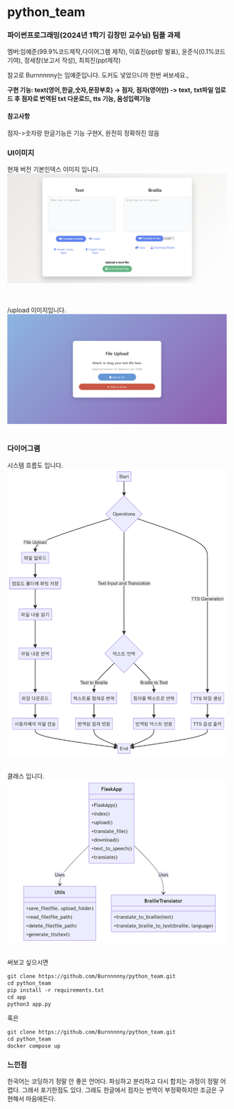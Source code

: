 # python_team

### 파이썬프로그래밍(2024년 1학기 김창민 교수님) 팀플 과제


멤버:임예준(99.9%코드제작,다이어그램 제작), 이효진(ppt랑 발표), 윤준식(0.1%코드기여), 정세창(보고서 작성), 최희진(ppt제작)

참고로 Burnnnnny는 임예준입니다. 
도커도 넣었으니까 한번 써보세요.,

**구현 기능: text(영어,한글,숫자,문장부호) -> 점자, 점자(영어만) -> text,**
**txt파일 업로드 후 점자로 번역된 txt 다운로드, tts 기능, 음성입력기능** 

#### 참고사항
점자->숫자랑 한글기능은 기능 구현X, 완전히 정확하진 않음 
<br>

###  UI이미지

현재 버전 기본인덱스 이미지 입니다.
![alt text](index.png)

<br><br>
/upload 이미지입니다.
![alt text](upload.png)
<br><br>

### 다이어그램
시스템 흐름도 입니다.
![alt text](시스템흐름도.png)
<br><br>

클래스 입니다.
![alt text](class.png)

<br>
써보고 싶으시면 

```
git clone https://github.com/Burnnnnny/python_team.git
cd python_team
pip install -r requirements.txt
cd app
python3 app.py
```

혹은 
```
git clone https://github.com/Burnnnnny/python_team.git
cd python_team
docker compose up
```

### 느낀점
한국어는 코딩하기 정말 안 좋은 언어다. 파싱하고 분리하고 다시 합치는 과정이 정말 어렵다. 
그래서 포기한점도 있다. 그래도 한글에서 점자는 번역이 부정확하지만 조금은 구현해서 마음에든다. 